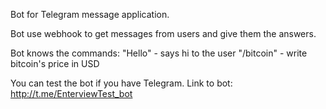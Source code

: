 Bot for Telegram message application.

Bot use webhook to get messages from users and give them the answers.

Bot knows the commands:
"Hello" - says hi to the user
"/bitcoin" - write bitcoin's price in USD

You can test the bot if you have Telegram.
Link to bot: http://t.me/EnterviewTest_bot
